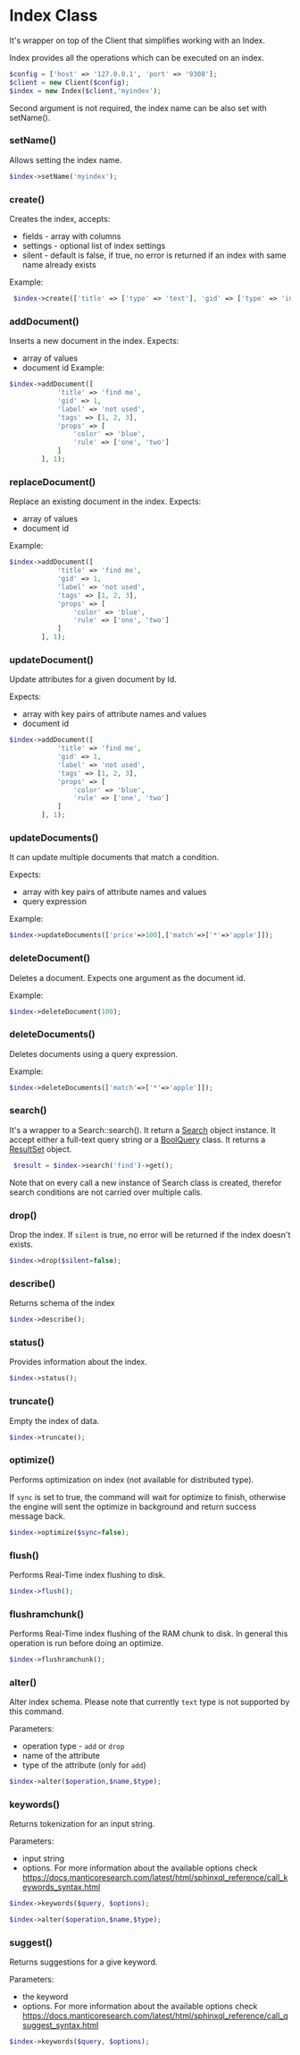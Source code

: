# Index Class

It's wrapper on top of the Client that simplifies working with an Index.

Index provides all the operations which can be executed on an index.


```php
$config = ['host' => '127.0.0.1', 'port' => '9308'];
$client = new Client($config);
$index = new Index($client,'myindex');
```
Second argument is not required, the index name can be also set with setName().



### setName()

Allows setting the index name. 

```php
$index->setName('myindex');
```

### create()

Creates the index, accepts:

- fields - array with columns
- settings - optional list of index settings
- silent - default is false, if true, no error is returned if an index with same name already exists

Example:

```php
 $index->create(['title' => ['type' => 'text'], 'gid' => ['type' => 'int'], 'label' => ['type' => 'string'], 'tags' => ['type' => 'multi'], 'props' => ['type' => 'json']], []);
```

### addDocument()

Inserts a new document in the index.
Expects:
- array of values
- document id
Example:

```php
$index->addDocument([
            'title' => 'find me',
            'gid' => 1,
            'label' => 'not used',
            'tags' => [1, 2, 3],
            'props' => [
                'color' => 'blue',
                'rule' => ['one', 'two']
            ]
        ], 1);
```

### replaceDocument()

Replace an existing document in the index.
Expects:
- array of values
- document id

Example:

```php
$index->addDocument([
            'title' => 'find me',
            'gid' => 1,
            'label' => 'not used',
            'tags' => [1, 2, 3],
            'props' => [
                'color' => 'blue',
                'rule' => ['one', 'two']
            ]
        ], 1);
```

### updateDocument()

Update attributes for a given document by Id.

Expects:
-  array with key pairs of attribute names and values
-  document id

```php
$index->addDocument([
            'title' => 'find me',
            'gid' => 1,
            'label' => 'not used',
            'tags' => [1, 2, 3],
            'props' => [
                'color' => 'blue',
                'rule' => ['one', 'two']
            ]
        ], 1);
```


### updateDocuments()

It can update multiple documents that match a condition.

Expects:
-  array with key pairs of attribute names and values
-  query expression

Example:

```php
$index->updateDocuments(['price'=>100],['match'=>['*'=>'apple']]);
```

### deleteDocument()

Deletes a document. Expects one argument as the document id.

Example:

```php
$index->deleteDocument(100);
```

### deleteDocuments()

Deletes documents using a query expression.

Example:

```php
$index->deleteDocuments(['match'=>['*'=>'apple']]);
```

### search()

It's a wrapper to a Search::search(). It return a [Search](searchclass.md) object instance.
It accept either a full-text query string or a [BoolQuery](query.md#boolquery) class.
It returns a [ResultSet](searchresults.md#resultset-object) object.

```php
 $result = $index->search('find')->get();
```
Note that on every call a new instance of Search class is created, therefor search conditions are not carried over multiple calls.
 

### drop()

Drop the index.
If `silent` is true, no error will be returned if the index doesn't exists.

```php
$index->drop($silent=false);
```
### describe()

Returns schema of the index

```php
$index->describe();
```

### status()

Provides information about the index.

```php
$index->status();
```

### truncate()

Empty the index of data.

```php
$index->truncate();
```

### optimize()

Performs optimization on index (not available for distributed type).

If `sync` is set to true, the command will wait for optimize to finish, otherwise the engine will sent the optimize in background and return success message back.

```php
$index->optimize($sync=false);
```

### flush()

Performs Real-Time index flushing to disk.

```php
$index->flush();
```

### flushramchunk()

Performs Real-Time index flushing of the RAM chunk to disk. In general this operation is run before doing an optimize.

```php
$index->flushramchunk();
```

### alter()

Alter index schema. Please note that currently `text` type is not supported by this command.

Parameters:

- operation type -  `add` or `drop`
- name of the attribute 
- type of the attribute (only for `add`)


```php
$index->alter($operation,$name,$type);
```


### keywords()

Returns tokenization for an input string.

Parameters:

- input string
- options. For more information about the available options check https://docs.manticoresearch.com/latest/html/sphinxql_reference/call_keywords_syntax.html


```php
$index->keywords($query, $options);
```

```php
$index->alter($operation,$name,$type);
```


### suggest()

Returns suggestions for a give keyword.

Parameters:

- the keyword
- options. For more information about the available options check https://docs.manticoresearch.com/latest/html/sphinxql_reference/call_qsuggest_syntax.html

```php
$index->keywords($query, $options);
```
